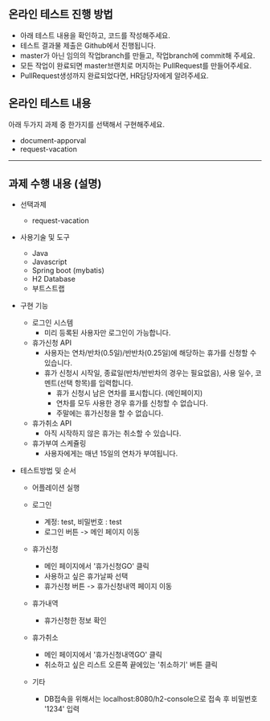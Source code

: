 ## 온라인 테스트 진행 방법
- 아래 테스트 내용을 확인하고, 코드를 작성해주세요.
- 테스트 결과물 제출은 Github에서 진행됩니다.
- master가 아닌 임의의 작업branch를 만들고, 작업branch에 commit해 주세요. 
- 모든 작업이 완료되면 master브랜치로 머지하는 PullRequest를 만들어주세요.
- PullRequest생성까지 완료되었다면, HR담당자에게 알려주세요.


## 온라인 테스트 내용
아래 두가지 과제 중 한가지를 선택해서 구현해주세요.
- document-apporval
- request-vacation

------------------------------------------------------------------

## 과제 수행 내용 (설명)
* 선택과제
    * request-vacation
  

* 사용기술 및 도구
  * Java
  * Javascript
  * Spring boot (mybatis)
  * H2 Database
  * 부트스트랩


* 구현 기능
    * 로그인 시스템
      * 미리 등록된 사용자만 로그인이 가능합니다.
    * 휴가신청 API
      * 사용자는 연차/반차(0.5일)/반반차(0.25일)에 해당하는 휴가를 신청할 수 있습니다.
      * 휴가 신청시 시작일, 종료일(반차/반반차의 경우는 필요없음), 사용 일수, 코멘트(선택 항목)를 입력합니다.
        * 휴가 신청시 남은 연차를 표시합니다. (메인페이지)
        * 연차를 모두 사용한 경우 휴가를 신청할 수 없습니다.
        * 주말에는 휴가신청을 할 수 없습니다.
    * 휴가취소 API 
        * 아직 시작하지 않은 휴가는 취소할 수 있습니다.
    * 휴가부여 스케쥴링
        * 사용자에게는 매년 15일의 연차가 부여됩니다.


* 테스트방법 및 순서
    * 어플레이션 실행
    * 로그인
        * 계정: test, 비밀번호 : test
        * 로그인 버튼 -> 메인 페이지 이동
    * 휴가신청
        * 메인 페이지에서 '휴가신청GO' 클릭
        * 사용하고 싶은 휴가날짜 선택
        * 휴가신청 버튼 -> 휴가신청내역 페이지 이동
    * 휴가내역
        * 휴가신청한 정보 확인
    * 휴가취소
        * 메인 페이지에서 '휴가신청내역GO' 클릭
        * 취소하고 싶은 리스트 오른쪽 끝에있는 '취소하기' 버튼 클릭
        
    * 기타
        * DB접속을 위해서는 localhost:8080/h2-console으로 접속 후 비밀번호 '1234' 입력
        
    
